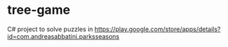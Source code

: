 # tree-game
C# project to solve puzzles in https://play.google.com/store/apps/details?id=com.andreasabbatini.parksseasons
